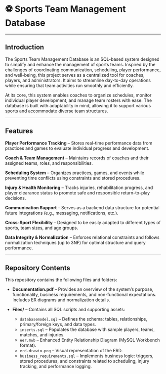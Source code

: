 # ⚽ Sports Team Management Database

---

## Introduction

The Sports Team Management Database is an SQL-based system designed to simplify and enhance the management of sports teams. Inspired by the challenges of coordinating communication, scheduling, player performance, and well-being, this project serves as a centralized tool for coaches, players, and administrators. It aims to streamline day-to-day operations while ensuring that team activities run smoothly and efficiently.

At its core, this system enables coaches to organize schedules, monitor individual player development, and manage team rosters with ease. The database is built with adaptability in mind, allowing it to support various sports and accommodate diverse team structures.

---

## Features

**Player Performance Tracking** – Stores real-time performance data from practices and games to evaluate individual progress and development.

**Coach & Team Management** – Maintains records of coaches and their assigned teams, roles, and responsibilities.

**Scheduling System** – Organizes practices, games, and events while preventing time conflicts using constraints and stored procedures.

**Injury & Health Monitoring** – Tracks injuries, rehabilitation progress, and player clearance status to promote safe and responsible return-to-play decisions.

**Communication Support** – Serves as a backend data structure for potential future integrations (e.g., messaging, notifications, etc.).

**Cross-Sport Flexibility** – Designed to be easily adapted to different types of sports, team sizes, and age groups.

**Data Integrity & Normalization** – Enforces relational constraints and follows normalization techniques (up to 3NF) for optimal structure and query performance.

---

## Repository Contents

This repository contains the following files and folders:

- **Documentation.pdf** – Provides an overview of the system’s purpose, functionality, business requirements, and non-functional expectations. Includes ER diagrams and normalization details.

- **Files/** – Contains all SQL scripts and supporting assets:
  - `databasemodel.sql` – Defines the schema: tables, relationships, primary/foreign keys, and data types.
  - `inserts.sql` – Populates the database with sample players, teams, matches, and injuries.
  - `eer.mwb` – Enhanced Entity Relationship Diagram (MySQL Workbench format).
  - `erd.drawio.png` – Visual representation of the ERD.
  - `business_requirements.sql` – Implements business logic: triggers, stored procedures, and constraints related to scheduling, injury tracking, and performance logging.
